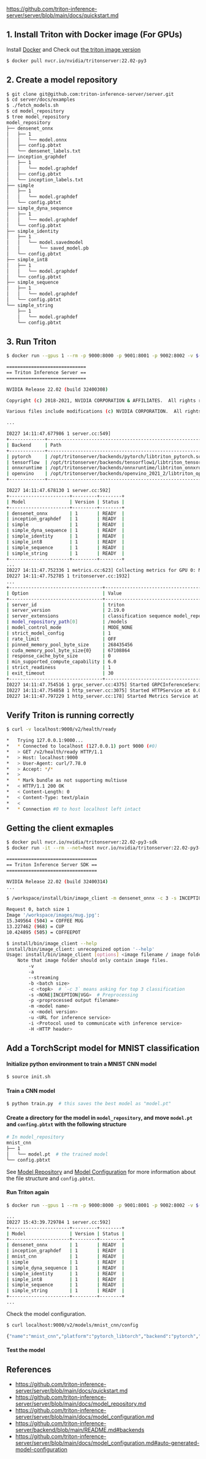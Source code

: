 https://github.com/triton-inference-server/server/blob/main/docs/quickstart.md

## 1. Install Triton with Docker image (For GPUs)
Install [Docker](https://docs.docker.com/engine/install/) and Check out [the triton image version](https://catalog.ngc.nvidia.com/orgs/nvidia/containers/tritonserver/tags)

```bash
$ docker pull nvcr.io/nvidia/tritonserver:22.02-py3
```

## 2. Create a model repository

```bash
$ git clone git@github.com:triton-inference-server/server.git
$ cd server/docs/examples
$ ./fetch_models.sh
$ cd model_repository
$ tree model_repository
model_repository
├── densenet_onnx
│   ├── 1
│   │   └── model.onnx
│   ├── config.pbtxt
│   └── densenet_labels.txt
├── inception_graphdef
│   ├── 1
│   │   └── model.graphdef
│   ├── config.pbtxt
│   └── inception_labels.txt
├── simple
│   ├── 1
│   │   └── model.graphdef
│   └── config.pbtxt
├── simple_dyna_sequence
│   ├── 1
│   │   └── model.graphdef
│   └── config.pbtxt
├── simple_identity
│   ├── 1
│   │   └── model.savedmodel
│   │       └── saved_model.pb
│   └── config.pbtxt
├── simple_int8
│   ├── 1
│   │   └── model.graphdef
│   └── config.pbtxt
├── simple_sequence
│   ├── 1
│   │   └── model.graphdef
│   └── config.pbtxt
└── simple_string
    ├── 1
    │   └── model.graphdef
    └── config.pbtxt
```

## 3. Run Triton

```bash
$ docker run --gpus 1 --rm -p 9000:8000 -p 9001:8001 -p 9002:8002 -v $(pwd)/model_repository:/models nvcr.io/nvidia/tritonserver:22.02-py3 tritonserver --model-repository=/models

=============================
== Triton Inference Server ==
=============================

NVIDIA Release 22.02 (build 32400308)

Copyright (c) 2018-2021, NVIDIA CORPORATION & AFFILIATES.  All rights reserved.

Various files include modifications (c) NVIDIA CORPORATION.  All rights reserved.

...

I0227 14:11:47.677986 1 server.cc:549]
+-------------+-------------------------------------------------------------------------+--------+
| Backend     | Path                                                                    | Config |
+-------------+-------------------------------------------------------------------------+--------+
| pytorch     | /opt/tritonserver/backends/pytorch/libtriton_pytorch.so                 | {}     |
| tensorflow  | /opt/tritonserver/backends/tensorflow1/libtriton_tensorflow1.so         | {}     |
| onnxruntime | /opt/tritonserver/backends/onnxruntime/libtriton_onnxruntime.so         | {}     |
| openvino    | /opt/tritonserver/backends/openvino_2021_2/libtriton_openvino_2021_2.so | {}     |
+-------------+-------------------------------------------------------------------------+--------+

I0227 14:11:47.678130 1 server.cc:592]
+----------------------+---------+--------+
| Model                | Version | Status |
+----------------------+---------+--------+
| densenet_onnx        | 1       | READY  |
| inception_graphdef   | 1       | READY  |
| simple               | 1       | READY  |
| simple_dyna_sequence | 1       | READY  |
| simple_identity      | 1       | READY  |
| simple_int8          | 1       | READY  |
| simple_sequence      | 1       | READY  |
| simple_string        | 1       | READY  |
+----------------------+---------+--------+
...
I0227 14:11:47.752336 1 metrics.cc:623] Collecting metrics for GPU 0: NVIDIA TITAN RTX
I0227 14:11:47.752785 1 tritonserver.cc:1932]
...
+----------------------------------+-------------------------------------------------------------+
| Option                           | Value                                                       |
+----------------------------------+-------------------------------------------------------------+
| server_id                        | triton                                                      |
| server_version                   | 2.19.0                                                      |
| server_extensions                | classification sequence model_repository ...tatistics trace |
| model_repository_path[0]         | /models                                                     |
| model_control_mode               | MODE_NONE                                                   |
| strict_model_config              | 1                                                           |
| rate_limit                       | OFF                                                         |
| pinned_memory_pool_byte_size     | 268435456                                                   |
| cuda_memory_pool_byte_size{0}    | 67108864                                                    |
| response_cache_byte_size         | 0                                                           |
| min_supported_compute_capability | 6.0                                                         |
| strict_readiness                 | 1                                                           |
| exit_timeout                     | 30                                                          |
+----------------------------------+-------------------------------------------------------------+
I0227 14:11:47.754516 1 grpc_server.cc:4375] Started GRPCInferenceService at 0.0.0.0:8001
I0227 14:11:47.754858 1 http_server.cc:3075] Started HTTPService at 0.0.0.0:8000
I0227 14:11:47.797229 1 http_server.cc:178] Started Metrics Service at 0.0.0.0:8002
```

## Verify Triton is running correctly
```bash
$ curl -v localhost:9000/v2/health/ready

*   Trying 127.0.0.1:9000...
*   * Connected to localhost (127.0.0.1) port 9000 (#0)
*   > GET /v2/health/ready HTTP/1.1
*   > Host: localhost:9000
*   > User-Agent: curl/7.78.0
*   > Accept: */*
*   >
*   * Mark bundle as not supporting multiuse
*   < HTTP/1.1 200 OK
*   < Content-Length: 0
*   < Content-Type: text/plain
*   <
*   * Connection #0 to host localhost left intact
```

## Getting the client exmaples
```bash
$ docker pull nvcr.io/nvidia/tritonserver:22.02-py3-sdk
$ docker run -it --rm --net=host nvcr.io/nvidia/tritonserver:22.02-py3-sdk

=================================
== Triton Inference Server SDK ==
=================================

NVIDIA Release 22.02 (build 32400314)
...

$ /workspace/install/bin/image_client -m densenet_onnx -c 3 -s INCEPTION /workspace/images/mug.jpg -u localhost:9000

Request 0, batch size 1
Image '/workspace/images/mug.jpg':
15.349564 (504) = COFFEE MUG
13.227462 (968) = CUP
10.424895 (505) = COFFEEPOT

$ install/bin/image_client --help
install/bin/image_client: unrecognized option '--help'
Usage: install/bin/image_client [options] <image filename / image folder>
    Note that image folder should only contain image files.
        -v
        -a
        --streaming
        -b <batch size>
        -c <topk>  # `-c 3` means asking for top 3 classification
        -s <NONE|INCEPTION|VGG>  # Preprocessing
        -p <proprocessed output filename>
        -m <model name>
        -x <model version>
        -u <URL for inference service>
        -i <Protocol used to communicate with inference service>
        -H <HTTP header>
```

## Add a TorchScript model for MNIST classification

#### Initialize python environment to train a MNIST CNN model
```bash
$ source init.sh
```

#### Train a CNN model
```bash
$ python train.py  # this saves the best model as "model.pt"
```

#### Create a directory for the model in `model_repository`, and move `model.pt` and `confing.pbtxt` with the following structure
```bash
# In model_repository
mnist_cnn
├── 1
│   └── model.pt  # the trained model
└── config.pbtxt
```
See [Model Repository](https://github.com/triton-inference-server/server/blob/main/docs/model_repository.md)
and [Model Configuration](https://github.com/triton-inference-server/server/blob/main/docs/model_configuration.md)
for more information about the file structure and `config.pbtxt`.

#### Run Triton again
```bash
$ docker run --gpus 1 --rm -p 9000:8000 -p 9001:8001 -p 9002:8002 -v $(pwd)/model_repository:/models nvcr.io/nvidia/tritonserver:22.02-py3 tritonserver --model-repository=/models

...
I0227 15:43:39.729784 1 server.cc:592]
+----------------------+---------+--------+
| Model                | Version | Status |
+----------------------+---------+--------+
| densenet_onnx        | 1       | READY  |
| inception_graphdef   | 1       | READY  |
| mnist_cnn            | 1       | READY  |
| simple               | 1       | READY  |
| simple_dyna_sequence | 1       | READY  |
| simple_identity      | 1       | READY  |
| simple_int8          | 1       | READY  |
| simple_sequence      | 1       | READY  |
| simple_string        | 1       | READY  |
+----------------------+---------+--------+
...
```

Check the model configuration.
```bash
$ curl localhost:9000/v2/models/mnist_cnn/config

{"name":"mnist_cnn","platform":"pytorch_libtorch","backend":"pytorch","version_policy":{"latest":{"num_versions":1}},"max_batch_size":100,"input":[{"name":"input__0","data_type":"TYPE_FP32","format":"FORMAT_NONE","dims":[28,28,1],"is_shape_tensor":false,"allow_ragged_batch":false,"optional":false}],"output":[{"name":"output__0","data_type":"TYPE_FP32","dims":[10],"label_filename":"","is_shape_tensor":false}],"batch_input":[],"batch_output":[],"optimization":{"priority":"PRIORITY_DEFAULT","input_pinned_memory":{"enable":true},"output_pinned_memory":{"enable":true},"gather_kernel_buffer_threshold":0,"eager_batching":false},"dynamic_batching":{"preferred_batch_size":[50],"max_queue_delay_microseconds":0,"preserve_ordering":false,"priority_levels":0,"default_priority_level":0,"priority_queue_policy":{}},"instance_group":[{"name":"mnist_cnn_0","kind":"KIND_GPU","count":1,"gpus":[0],"secondary_devices":[],"profile":[],"passive":false,"host_policy":""}],"default_model_filename":"model.pt","cc_model_filenames":{},"metric_tags":{},"parameters":{},"model_warmup":[]}
```

#### Test the model


## References
- https://github.com/triton-inference-server/server/blob/main/docs/quickstart.md
- https://github.com/triton-inference-server/server/blob/main/docs/model_repository.md
- https://github.com/triton-inference-server/server/blob/main/docs/model_configuration.md
- https://github.com/triton-inference-server/backend/blob/main/README.md#backends
- https://github.com/triton-inference-server/server/blob/main/docs/model_configuration.md#auto-generated-model-configuration
